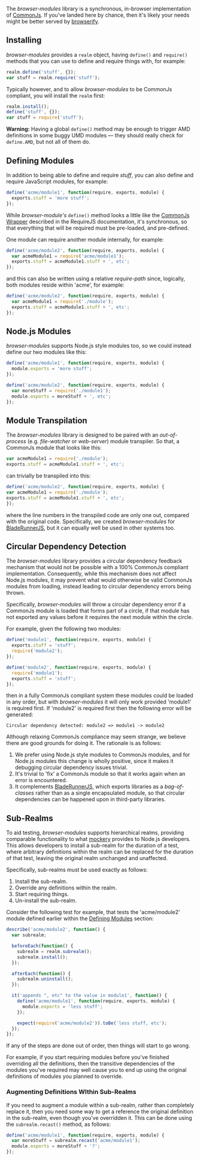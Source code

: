 <script type="text/javascript" src="browser-modules.js"></script>
<script type="text/javascript" src="install.js"></script>

The _browser-modules_ library is a synchronous, in-browser implementation of [CommonJs](http://wiki.commonjs.org/wiki/Modules/1.1). If you've landed here by chance, then it's likely your needs might be better served by [browserify](http://browserify.org/).


## Installing

_browser-modules_ provides a `realm` object, having `define()` and `require()` methods that you can use to define and require things with, for example:

``` javascript
realm.define('stuff', {});
var stuff = realm.require('stuff');
```

Typically however, and to allow _browser-modules_ to be CommonJs compliant, you will install the `realm` first:

``` javascript
realm.install();
define('stuff', {});
var stuff = require('stuff');
```

**Warning:** Having a global `define()` method may be enough to trigger AMD definitions in some buggy UMD modules &mdash; they should really check for `define.AMD`, but not all of them do.

## Defining Modules

In addition to being able to define and require _stuff_, you can also define and require JavaScript modules, for example:

``` javascript
define('acme/module1', function(require, exports, module) {
  exports.stuff = 'more stuff';
});
```

While _browser-module's_ `define()` method looks a little like the [CommonJs Wrapper](http://requirejs.org/docs/api.html#cjsmodule) described in the RequireJS documentation, it's synchronous, so that everything that will be required must be pre-loaded, and pre-defined.

One module can require another module internally, for example:

``` javascript
define('acme/module2', function(require, exports, module) {
  var acmeModule1 = require('acme/module1');
  exports.stuff = acmeModule1.stuff + ', etc';
});
```

and this can also be written using a relative _require-path_ since, logically, both modules reside within 'acme', for example:

``` javascript
define('acme/module2', function(require, exports, module) {
  var acmeModule1 = require('./module');
  exports.stuff = acmeModule1.stuff + ', etc';
});
```

## Node.js Modules

_browser-modules_ supports Node.js style modules too, so we could instead define our two modules like this:

``` javascript
define('acme/module1', function(require, exports, module) {
  module.exports = 'more stuff';
});

define('acme/module2', function(require, exports, module) {
  var moreStuff = require('./module1');
  module.exports = moreStuff + ', etc';
});
```

## Module Transpilation

The _browser-modules_ library is designed to be paired with an _out-of-process_ (e.g.  _file-watcher_ or _web-server_) module transpiler. So that, a CommonJs module that looks like this:

``` javascript
var acmeModule1 = require('./module');
exports.stuff = acmeModule1.stuff + ', etc';
```

can trivially be transpiled into this:

``` javascript
define('acme/module2', function(require, exports, module) {
var acmeModule1 = require('./module');
exports.stuff = acmeModule1.stuff + ', etc';
});
```

where the line numbers in the transpiled code are only one out, compared with the original code. Specifically, we created _browser-modules_ for [BladeRunnerJS](https://github.com/BladeRunnerJS/brjs), but it can equally well be used in other systems too.


## Circular Dependency Detection

The _browser-modules_ library provides a circular dependency feedback mechanism that would not be possible with a 100% CommonJs compliant implementation. Consequently, while this mechanism does not affect Node.js modules, it may prevent what would otherwise be valid CommonJs modules from loading, instead leading to circular dependency errors being thrown.

Specifically, _browser-modules_ will throw a circular dependency error if a CommonJs module is loaded that forms part of a circle, if that module has not exported any values before it requires the next module within the circle.

For example, given the following two modules:

``` javascript
define('module1', function(require, exports, module) {
  exports.stuff = 'stuff';
  require('module2');
});

define('module2', function(require, exports, module) {
  require('module1');
  exports.stuff = 'stuff';
});
```

then in a fully CommonJs compliant system these modules could be loaded in any order, but with _browser-modules_ it will only work provided 'module1' is required first. If 'module2' is required first then the following error will be generated:

```
Circular dependency detected: module2 => module1 -> module2
```

Although relaxing CommonJs compliance may seem strange, we believe there are good grounds for doing it. The rationale is as follows:

  1. We prefer using Node.js style modules to CommonJs modules, and for Node.js modules this change is wholly positive, since it makes it debugging circular dependency issues trivial.
  2. It's trivial to 'fix' a CommonJs module so that it works again when an error is encountered.
  3. It complements [BladeRunnerJS](https://github.com/BladeRunnerJS/brjs), which exports libraries as a _bag-of-classes_ rather than as a single encapsulated module, so that circular dependencies can be happened upon in third-party libraries.


## Sub-Realms

To aid testing, _browser-modules_ supports hierarchical realms, providing comparable functionality to what [mockery](https://github.com/mfncooper/mockery) provides to Node.js developers. This allows developers to install a sub-realm for the duration of a test, where arbitrary definitions within the realm can be replaced for the duration of that test, leaving the original realm unchanged and unaffected.

Specifically, sub-realms must be used exactly as follows:

  1. Install the sub-realm.
  2. Override any definitions within the realm.
  3. Start requiring things.
  4. Un-install the sub-realm.

Consider the following test for example, that tests the 'acme/module2' module defined earlier within the [Defining Modules](https://github.com/BladeRunnerJS/browser-modules#defining-modules) section:

``` javascript
describe('acme/module2', function() {
  var subrealm;

  beforeEach(function() {
    subrealm = realm.subrealm();
    subrealm.install();
  });

  afterEach(function() {
    subrealm.uninstall();
  });

  it('appends ", etc" to the value in module1', function() {
    define('acme/module1', function(require, exports, module) {
      module.exports = 'less stuff';
    });

    expect(require('acme/module2')).toBe('less stuff, etc');
  });
});
```

If any of the steps are done out of order, then things will start to go wrong.

For example, if you start requiring modules before you've finished overriding all the definitions, then the transitive dependencies of the modules you've required may well cause you to end up using the original definitions of modules you planned to override.


### Augmenting Definitions WIthin Sub-Realms

If you need to augment a module within a sub-realm, rather than completely replace it, then you need some way to get a reference the original definition in the sub-realm, even though you've overridden it. This can be done using the `subrealm.recast()` method, as follows:

``` javascript
define('acme/module1', function(require, exports, module) {
  var moreStuff = subrealm.recast('acme/module1');
  module.exports = moreStuff + '?';
});
```
